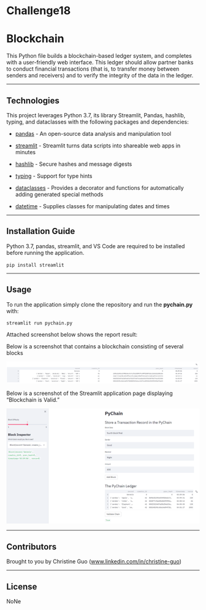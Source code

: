 # Challenge18

# Blockchain

This Python file builds a blockchain-based ledger system, and completes with a user-friendly web interface. This ledger should allow partner banks to conduct financial transactions (that is, to transfer money between senders and receivers) and to verify the integrity of the data in the ledger.

---

## Technologies

This project leverages Python 3.7, its library Streamlit, Pandas, hashlib, typing, and dataclasses with the following packages and dependencies:

* [pandas](https://pandas.pydata.org/) - An open-source data analysis and manipulation tool

* [streamlit](https://streamlit.io/) - Streamlit turns data scripts into shareable web apps in minutes

* [hashlib](https://docs.python.org/3/library/hashlib.html) - Secure hashes and message digests

* [typing](https://docs.python.org/3/library/typing.html) - Support for type hints

* [dataclasses](https://docs.python.org/3/library/dataclasses.html) -  Provides a decorator and functions for automatically adding generated special methods

* [datetime](https://docs.python.org/3/library/datetime.html) -  Supplies classes for manipulating dates and times

---

## Installation Guide

Python 3.7, pandas, streamlit, and VS Code are required to be installed before running the application.

`pip install streamlit`

---

## Usage

To run the application simply clone the repository and run the **pychain.py** with:

```
streamlit run pychain.py

```

Attached screenshot below shows the report result:

Below is a screenshot that contains a blockchain consisting of several blocks

![blocks](blockchain/Images/blocks.PNG)  

Below is a screenshot of the Streamlit application page displaying “Blockchain is Valid.”

![chain_validated](blockchain/Images/chain_validated.PNG)  

---

## Contributors

Brought to you by Christine Guo (www.linkedin.com/in/christine-guo)

---

## License

NoNe